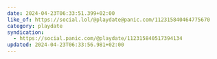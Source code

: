 ```yaml
---
date: 2024-04-23T06:33:51.399+02:00
like_of: https://social.lol/@playdate@panic.com/112315840464775670
category: playdate
syndication:
  - https://social.panic.com/@playdate/112315840517394134
updated: 2024-04-23T06:33:56.981+02:00
---
```

